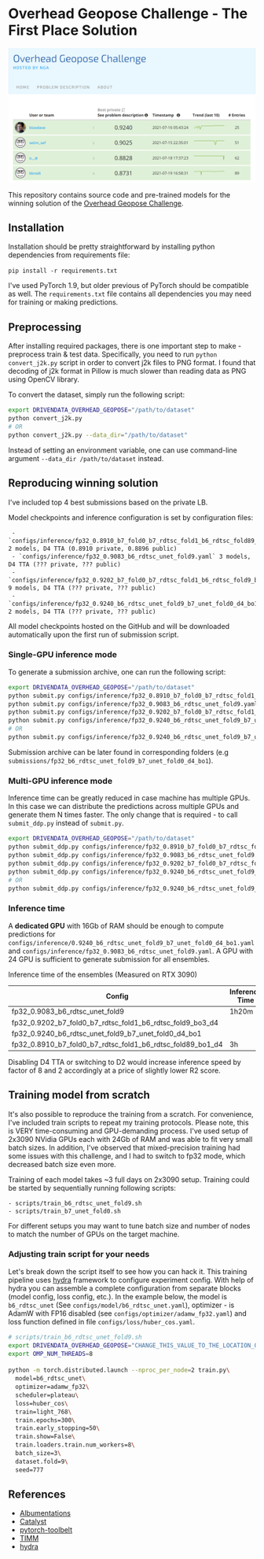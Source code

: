 # Overhead Geopose Challenge - The First Place Solution

![Overhead Geopose Challenge Leaderboard](img/final_leaderboard.png)

This repository contains source code and pre-trained models for the winning solution of the [Overhead Geopose Challenge](https://www.drivendata.org/competitions/78/overhead-geopose-challenge/leaderboard/).

## Installation

Installation should be pretty straightforward by installing python dependencies from requirements file:

`pip install -r requirements.txt`

I've used PyTorch 1.9, but older previous of PyTorch should be compatible as well. The `requirements.txt` file 
contains all dependencies you may need for training or making predictions. 


## Preprocessing

After installing required packages, there is one important step to make - preprocess train & test data. Specifically,
you need to run `python convert_j2k.py` script in order to convert j2k files to PNG format. I found that decoding of 
j2k format in Pillow is much slower than reading data as PNG using OpenCV library. 

To convert the dataset, simply run the following script:

```bash
export DRIVENDATA_OVERHEAD_GEOPOSE="/path/to/dataset"
python convert_j2k.py
# OR
python convert_j2k.py --data_dir="/path/to/dataset"
```

Instead of setting an environment variable, one can use command-line argument `--data_dir /path/to/dataset` instead.

## Reproducing winning solution

I've included top 4 best submissions based on the private LB. 

Model checkpoints and inference configuration is set by configuration files:

     - `configs/inference/fp32_0.8910_b7_fold0_b7_rdtsc_fold1_b6_rdtsc_fold89_bo1_d4.yaml` 2 models, D4 TTA (0.8910 private, 0.8896 public)
     - `configs/inference/fp32_0.9083_b6_rdtsc_unet_fold9.yaml` 3 models, D4 TTA (??? private, ??? public)
     - `configs/inference/fp32_0.9202_b7_fold0_b7_rdtsc_fold1_b6_rdtsc_fold9_bo3_d4.yaml` 9 models, D4 TTA (??? private, ??? public)
     - `configs/inference/fp32_0.9240_b6_rdtsc_unet_fold9_b7_unet_fold0_d4_bo1.yaml` 2 models, D4 TTA (??? private, ??? public)

All model checkpoints hosted on the GitHub and will be downloaded automatically upon the first run of submission script.

### Single-GPU inference mode 

To generate a submission archive, one can run the following script:

```bash
export DRIVENDATA_OVERHEAD_GEOPOSE="/path/to/dataset"
python submit.py configs/inference/fp32_0.8910_b7_fold0_b7_rdtsc_fold1_b6_rdtsc_fold89_bo1_d4.yaml
python submit.py configs/inference/fp32_0.9083_b6_rdtsc_unet_fold9.yaml
python submit.py configs/inference/fp32_0.9202_b7_fold0_b7_rdtsc_fold1_b6_rdtsc_fold9_bo3_d4.yaml
python submit.py configs/inference/fp32_0.9240_b6_rdtsc_unet_fold9_b7_unet_fold0_d4_bo1.yaml
# OR
python submit.py configs/inference/fp32_0.9240_b6_rdtsc_unet_fold9_b7_unet_fold0_d4_bo1.yaml --data-dir "/path/to/dataset"
```

Submission archive can be later found in corresponding folders (e.g `submissions/fp32_b6_rdtsc_unet_fold9_b7_unet_fold0_d4_bo1`).

### Multi-GPU inference mode 

Inference time can be greatly reduced in case machine has multiple GPUs. In this case we can distribute the predictions across multiple GPUs and generate them N times faster.
The only change that is required - to call `submit_ddp.py` instead of `submit.py`. 

```bash
export DRIVENDATA_OVERHEAD_GEOPOSE="/path/to/dataset"
python submit_ddp.py configs/inference/fp32_0.8910_b7_fold0_b7_rdtsc_fold1_b6_rdtsc_fold89_bo1_d4.yaml
python submit_ddp.py configs/inference/fp32_0.9083_b6_rdtsc_unet_fold9.yaml
python submit_ddp.py configs/inference/fp32_0.9202_b7_fold0_b7_rdtsc_fold1_b6_rdtsc_fold9_bo3_d4.yaml
python submit_ddp.py configs/inference/fp32_0.9240_b6_rdtsc_unet_fold9_b7_unet_fold0_d4_bo1.yaml
# OR
python submit_ddp.py configs/inference/fp32_0.9240_b6_rdtsc_unet_fold9_b7_unet_fold0_d4_bo1.yaml --data-dir "/path/to/dataset"
```

### Inference time

A **dedicated GPU** with 16Gb of RAM should be enough to compute predictions for `configs/inference/0.9240_b6_rdtsc_unet_fold9_b7_unet_fold0_d4_bo1.yaml`
and `configs/inference/fp32_0.9083_b6_rdtsc_unet_fold9.yaml`. A GPU with 24 GPU is sufficient to generate submission for all ensembles. 

Inference time of the ensembles (Measured on RTX 3090)

|                                                    Config  | Inference Time | Sec/Image  | Num Models |
|------------------------------------------------------------|----------------|------------|------------|
| fp32_0.9083_b6_rdtsc_unet_fold9                            |          1h20m |     6s/img |          3 |
| fp32_0.9202_b7_fold0_b7_rdtsc_fold1_b6_rdtsc_fold9_bo3_d4  |                |            |          9 |  
| fp32_0.9240_b6_rdtsc_unet_fold9_b7_unet_fold0_d4_bo1       |                |            |          2 |
| fp32_0.8910_b7_fold0_b7_rdtsc_fold1_b6_rdtsc_fold89_bo1_d4 |             3h |    11s/img |          4 |

Disabling D4 TTA or switching to D2 would increase inference speed by factor of 8 and 2 accordingly at a price of slightly lower R2 score.

## Training model from scratch

It's also possible to reproduce the training from a scratch. 
For convenience, I've included train scripts to repeat my training protocols. Please note, this is VERY time-consuming and GPU-demanding process.
I've used setup of 2x3090 NVidia GPUs each with 24Gb of RAM and was able to fit very small batch sizes. In addition, I've observed that mixed-precision
training had some issues with this challenge, and I had to switch to fp32 mode, which decreased batch size even more.

Training of each model takes ~3 full days on 2x3090 setup. Training could be started by sequentially running following scripts:

    - scripts/train_b6_rdtsc_unet_fold9.sh
    - scripts/train_b7_unet_fold0.sh

For different setups you may want to tune batch size and number of nodes to match the number of GPUs on the target machine.

### Adjusting train script for your needs

Let's break down the script itself to see how you can hack it. 
This training pipeline uses [hydra](https://github.com/facebookresearch/hydra) framework to configure experiment config.
With help of hydra you can assemble a complete configuration from separate blocks (model config, loss config, etc.).
In the example below, the model is `b6_rdtsc_unet` (See `configs/model/b6_rdtsc_unet.yaml`), 
optimizer - is AdamW with FP16 disabled (see `configs/optimizer/adamw_fp32.yaml`) and loss function 
defined in file `configs/loss/huber_cos.yaml`.

```bash
# scripts/train_b6_rdtsc_unet_fold9.sh
export DRIVENDATA_OVERHEAD_GEOPOSE="CHANGE_THIS_VALUE_TO_THE_LOCATION_OF_TRAIN_DATA"
export OMP_NUM_THREADS=8

python -m torch.distributed.launch --nproc_per_node=2 train.py\
  model=b6_rdtsc_unet\
  optimizer=adamw_fp32\
  scheduler=plateau\
  loss=huber_cos\
  train=light_768\
  train.epochs=300\
  train.early_stopping=50\
  train.show=False\
  train.loaders.train.num_workers=8\
  batch_size=3\
  dataset.fold=9\
  seed=777
```



## References

- [Albumentations](https://github.com/albumentations-team/albumentations)
- [Catalyst](https://github.com/catalyst-team/catalyst)
- [pytorch-toolbelt](https://github.com/BloodAxe/pytorch-toolbelt)
- [TIMM](https://github.com/rwightman/pytorch-image-models)
- [hydra](https://github.com/facebookresearch/hydra)
